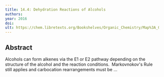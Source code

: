 ```yaml
---
title: 14.4: Dehydration Reactions of Alcohols
authors: 
year: 2016
doi: 
ult: https://chem.libretexts.org/Bookshelves/Organic_Chemistry/Map%3A_Organic_Chemistry_(Wade)/14%3A_Reactions_of_Alcohols/14.04%3A_Dehydration_Reactions_of_Alcohols
---
```

## Abstract
Alcohols can form alkenes via the E1 or E2 pathway depending on the structure of the alcohol and the reaction conditions.&nbsp; Markovnokov's Rule still applies and carbocation rearrangements must be …
